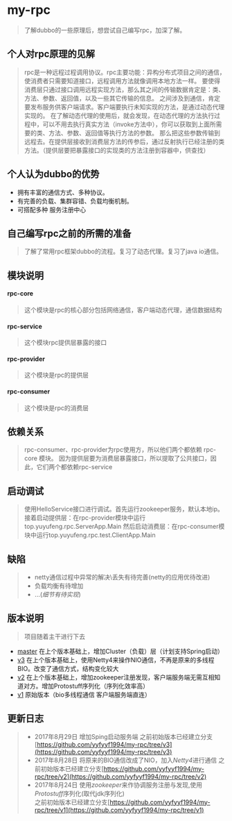 # my-rpc  
>了解dubbo的一些原理后，想尝试自己编写rpc，加深了解。

个人对rpc原理的见解
---
>rpc是一种远程过程调用协议。rpc主要功能：异构分布式项目之间的通信，使消费者只需要知道接口，远程调用方法就像调用本地方法一样。
要使得消费层只通过接口调用远程实现方法，那么其之间的传输数据肯定是：类、方法、参数、返回值，以及一些其它传输的信息。
之间涉及到通信，肯定要发布服务供客户端请求。客户端要执行未知实现的方法，是通过动态代理实现的。
在了解动态代理的使用后，就会发现，在动态代理的方法执行过程中，可以不用去执行真实方法（invoke方法中），你可以获取到上面所需要的类、方法、参数、返回值等执行方法的参数。
那么把这些参数传输到远程去。在提供层接收到消费层方法的传参后，通过反射执行已经注册的类方法。（提供层要把暴露接口的实现类的方法注册到容器中，供查找）  

个人认为dubbo的优势
--  
* 拥有丰富的通信方式、多种协议。
* 有完善的负载、集群容错、负载均衡机制。
* 可搭配多种
服务注册中心


自己编写rpc之前的所需的准备
--
>了解了常用rpc框架dubbo的流程。复习了动态代理。复习了java io通信。

模块说明    
------
#### rpc-core
>这个模块是rpc的核心部分包括网络通信，客户端动态代理，通信数据结构  
#### rpc-service  
>这个模块rpc提供层暴露的接口
####  rpc-provider  
>这个模块是rpc的提供层 
####  rpc-consumer
>这个模块是rpc的消费层 

依赖关系
---
>rpc-consumer、rpc-provider为rpc使用方，所以他们两个都依赖 rpc-core 模块。
因为提供层要为消费层暴露接口，所以提取了公共接口，因此，它们两个都依赖rpc-service


启动调试
--
>使用HelloService接口进行调试。首先运行zookeeper服务，默认本地ip。接着启动提供层：在rpc-provider模块中运行top.yuyufeng.rpc.ServerApp.Main
然后启动消费层：在rpc-consumer模块中运行top.yuyufeng.rpc.test.ClientApp.Main

缺陷
--
>* netty通信过程中异常的解决\丢失有待完善(netty的应用优待改进)
>* 负载均衡有待增加
>* ...(*细节有待实现*)

版本说明
--
 > 项目随着主干进行下去
* [master](https://github.com/yyfyyf1994/my-rpc/) 在上个版本基础上，增加Cluster（负载）层（计划支持Spring启动）
* [v3](https://github.com/yyfyyf1994/my-rpc/tree/v3)  在上个版本基础上，使用Netty4来操作NIO通信，不再是原来的多线程BIO。改变了通信方式，结构变化较大
* [v2](https://github.com/yyfyyf1994/my-rpc/tree/v2)  在上个版本基础上，增加zookeeper注册发现，客户端服务端无需互相知道对方。增加Protostuff序列化（序列化效率高）
* [v1](https://github.com/yyfyyf1994/my-rpc/tree/v1)  原始版本（bio多线程通信 客户端服务端直连）


更新日志
----
>* 2017年8月29日 增加Sping启动服务端
之前初始版本已经建立分支[https://github.com/yyfyyf1994/my-rpc/tree/v3](https://github.com/yyfyyf1994/my-rpc/tree/v3)  
>* 2017年8月28日 将原来的BIO通信改成了NIO，加入*Netty4*进行通信 
之前初始版本已经建立分支[https://github.com/yyfyyf1994/my-rpc/tree/v2](https://github.com/yyfyyf1994/my-rpc/tree/v2)  
>* 2017年8月24日 使用*zookeeper*来作协调服务注册与发现,使用*Protostuff*序列化(取代jdk序列化)  
之前初始版本已经建立分支[https://github.com/yyfyyf1994/my-rpc/tree/v1](https://github.com/yyfyyf1994/my-rpc/tree/v1)  
